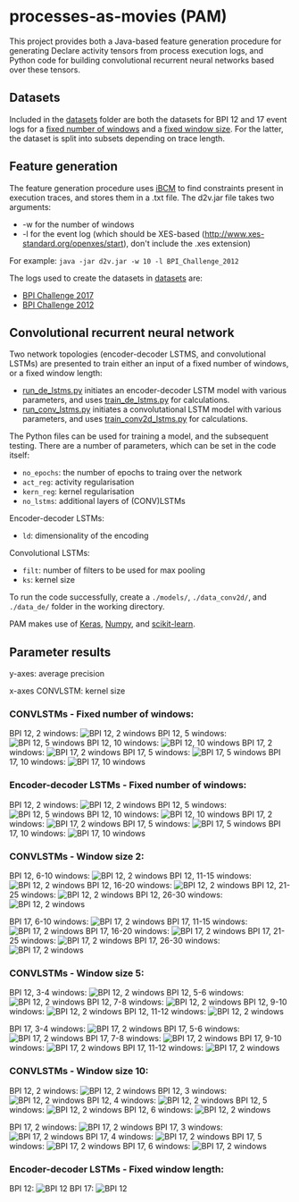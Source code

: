 # processes-as-movies (PAM)

This project provides both a Java-based feature generation procedure for generating Declare activity tensors from process execution logs, and Python code for building convolutional recurrent neural networks based over these tensors. 

## Datasets
Included in the [datasets](./datasets/) folder are both the datasets for BPI 12 and 17 event logs for a [fixed number of windows](./datasets/fixed_no_windows/) and a [fixed window size](./datasets/fixed_window_size). For the latter, the dataset is split into subsets depending on trace length.

## Feature generation
The feature generation procedure uses [iBCM](https://github.com/JohannesDeSmedt/iBCM) to find constraints present in execution traces, and stores them in a .txt file.
The d2v.jar file takes two arguments:
* -w for the number of windows
* -l for the event log (which should be XES-based (http://www.xes-standard.org/openxes/start), don't include the .xes extension)

For example: `java -jar d2v.jar -w 10 -l BPI_Challenge_2012` 

The logs used to create the datasets in [datasets](./datasets/) are:
* [BPI Challenge 2017](https://data.4tu.nl/repository/uuid:5f3067df-f10b-45da-b98b-86ae4c7a310b)
* [BPI Challenge 2012](https://data.4tu.nl/repository/uuid:3926db30-f712-4394-aebc-75976070e91f)

## Convolutional recurrent neural network
Two network topologies (encoder-decoder LSTMS, and convolutional LSTMs) are presented to train either an input of a fixed number of windows, or a fixed window length:
* [run_de_lstms.py](run_de_lstms.py) initiates an encoder-decoder LSTM model with various parameters, and uses [train_de_lstms.py](train_de_lstms.py) for calculations.
* [run_conv_lstms.py](run_conv_lstms.py) initiates a convolutational LSTM model with various parameters, and uses [train_conv2d_lstms.py](train_conv2d_lstms.py) for calculations.

The Python files can be used for training a model, and the subsequent testing. There are a number of parameters, which can be set in the code itself:
* `no_epochs`: the number of epochs to traing over the network
* `act_reg`: activity regularisation
* `kern_reg`: kernel regularisation
* `no_lstms`: additional layers of (CONV)LSTMs

Encoder-decoder LSTMs:
* `ld`: dimensionality of the encoding

Convolutional LSTMs:
* `filt`: number of filters to be used for max pooling
* `ks`: kernel size

To run the code successfully, create a `./models/`, `./data_conv2d/`, and `./data_de/` folder in the working directory.

PAM makes use of [Keras](https://keras.io/), [Numpy](https://numpy.org/), and [scikit-learn](https://scikit-learn.org/stable/).

## Parameter results
y-axes: average precision

x-axes CONVLSTM: kernel size

### CONVLSTMs - Fixed number of windows:

BPI 12, 2 windows:
![BPI 12, 2 windows](/results/CONVbpi122.png)
BPI 12, 5 windows:
![BPI 12, 5 windows](/results/CONVbpi125.png)
BPI 12, 10 windows:
![BPI 12, 10 windows](/results/CONVbpi1210.png)
BPI 17, 2 windows:
![BPI 17, 2 windows](/results/CONVbpi172.png)
BPI 17, 5 windows:
![BPI 17, 5 windows](/results/CONVbpi175.png)
BPI 17, 10 windows:
![BPI 17, 10 windows](/results/CONVbpi1710.png)

### Encoder-decoder LSTMs - Fixed number of windows:
BPI 12, 2 windows:
![BPI 12, 2 windows](/results/DEbpi122.png)
BPI 12, 5 windows:
![BPI 12, 5 windows](/results/DEbpi125.png)
BPI 12, 10 windows:
![BPI 12, 10 windows](/results/DEbpi1210.png)
BPI 17, 2 windows:
![BPI 17, 2 windows](/results/DEbpi172.png)
BPI 17, 5 windows:
![BPI 17, 5 windows](/results/DEbpi175.png)
BPI 17, 10 windows:
![BPI 17, 10 windows](/results/DEbpi1710.png)

### CONVLSTMs - Window size 2:
BPI 12, 6-10 windows:
![BPI 12, 2 windows](/results/CONVbpi12210u20.png)
BPI 12, 11-15 windows:
![BPI 12, 2 windows](/results/CONVbpi12220u30.png)
BPI 12, 16-20 windows:
![BPI 12, 2 windows](/results/CONVbpi12230u40.png)
BPI 12, 21-25 windows:
![BPI 12, 2 windows](/results/CONVbpi12240u50.png)
BPI 12, 26-30 windows:
![BPI 12, 2 windows](/results/CONVbpi12250u60.png)

BPI 17, 6-10 windows:
![BPI 17, 2 windows](/results/CONVbpi17210u20.png)
BPI 17, 11-15 windows:
![BPI 17, 2 windows](/results/CONVbpi17220u30.png)
BPI 17, 16-20 windows:
![BPI 17, 2 windows](/results/CONVbpi17230u40.png)
BPI 17, 21-25 windows:
![BPI 17, 2 windows](/results/CONVbpi17240u50.png)
BPI 17, 26-30 windows:
![BPI 17, 2 windows](/results/CONVbpi17250u60.png)

### CONVLSTMs - Window size 5:
BPI 12, 3-4 windows:
![BPI 12, 2 windows](/results/CONVbpi12510u20.png)
BPI 12, 5-6 windows:
![BPI 12, 2 windows](/results/CONVbpi12520u30.png)
BPI 12, 7-8 windows:
![BPI 12, 2 windows](/results/CONVbpi12530u40.png)
BPI 12, 9-10 windows:
![BPI 12, 2 windows](/results/CONVbpi12540u50.png)
BPI 12, 11-12 windows:
![BPI 12, 2 windows](/results/CONVbpi12550u60.png)

BPI 17, 3-4 windows:
![BPI 17, 2 windows](/results/CONVbpi17510u20.png)
BPI 17, 5-6 windows:
![BPI 17, 2 windows](/results/CONVbpi17520u30.png)
BPI 17, 7-8 windows:
![BPI 17, 2 windows](/results/CONVbpi17530u40.png)
BPI 17, 9-10 windows:
![BPI 17, 2 windows](/results/CONVbpi17540u50.png)
BPI 17, 11-12 windows:
![BPI 17, 2 windows](/results/CONVbpi17550u60.png)

### CONVLSTMs - Window size 10:
BPI 12, 2 windows:
![BPI 12, 2 windows](/results/CONVbpi121010u20.png)
BPI 12, 3 windows:
![BPI 12, 2 windows](/results/CONVbpi121020u30.png)
BPI 12, 4 windows:
![BPI 12, 2 windows](/results/CONVbpi121030u40.png)
BPI 12, 5 windows:
![BPI 12, 2 windows](/results/CONVbpi121040u50.png)
BPI 12, 6 windows:
![BPI 12, 2 windows](/results/CONVbpi121050u60.png)

BPI 17, 2 windows:
![BPI 17, 2 windows](/results/CONVbpi171010u20.png)
BPI 17, 3 windows:
![BPI 17, 2 windows](/results/CONVbpi171020u30.png)
BPI 17, 4 windows:
![BPI 17, 2 windows](/results/CONVbpi171030u40.png)
BPI 17, 5 windows:
![BPI 17, 2 windows](/results/CONVbpi171040u50.png)
BPI 17, 6 windows:
![BPI 17, 2 windows](/results/CONVbpi171050u60.png)

### Encoder-decoder LSTMs - Fixed window length:
BPI 12:
![BPI 12](/results/DEbpi12.png)
BPI 17:
![BPI 12](/results/DEbpi17.png)
